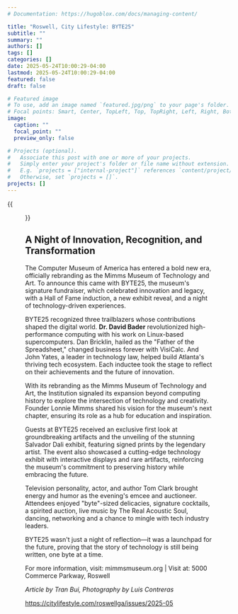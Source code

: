 ```yaml
---
# Documentation: https://hugoblox.com/docs/managing-content/

title: "Roswell, City Lifestyle: BYTE25"
subtitle: ""
summary: ""
authors: []
tags: []
categories: []
date: 2025-05-24T10:00:29-04:00
lastmod: 2025-05-24T10:00:29-04:00
featured: false
draft: false

# Featured image
# To use, add an image named `featured.jpg/png` to your page's folder.
# Focal points: Smart, Center, TopLeft, Top, TopRight, Left, Right, BottomLeft, Bottom, BottomRight.
image:
  caption: ""
  focal_point: ""
  preview_only: false

# Projects (optional).
#   Associate this post with one or more of your projects.
#   Simply enter your project's folder or file name without extension.
#   E.g. `projects = ["internal-project"]` references `content/project/deep-learning/index.md`.
#   Otherwise, set `projects = []`.
projects: []
---
```


{{<figure src="1748055859896.jpeg" caption="Rena Youngblood presented Dr. David Bader with the Hetherington Award for Technological Innovation">}}

## A Night of Innovation, Recognition, and Transformation ##

The Computer Museum of America has entered a bold new era, officially rebranding as the Mimms Museum of Technology and Art. To announce this came with BYTE25, the museum's signature fundraiser, which celebrated innovation and legacy, with a Hall of Fame induction, a new exhibit reveal, and a night of technology-driven experiences.

BYTE25 recognized three trailblazers whose contributions shaped the digital world. **Dr. David Bader** revolutionized high-performance computing with his work on Linux-based supercomputers. Dan Bricklin, hailed as the "Father of the Spreadsheet," changed business forever with VisiCalc. And John Yates, a leader in technology law, helped build Atlanta's thriving tech ecosystem. Each inductee took the stage to reflect on their achievements and the future of innovation.

With its rebranding as the Mimms Museum of Technology and Art, the Institution signaled its expansion beyond computing history to explore the intersection of technology and creativity. Founder Lonnie Mimms shared his vision for the museum's next chapter, ensuring its role as a hub for education and inspiration.

Guests at BYTE25 received an exclusive first look at groundbreaking artifacts and the unveiling of the stunning Salvador Dali exhibit, featuring signed prints by the legendary artist. The event also showcased a cutting-edge technology exhibit with interactive displays and rare artifacts, reinforcing the museum's commitment to preserving history while embracing the future.

Television personality, actor, and author Tom Clark brought energy and humor as the evening's emcee and auctioneer. Attendees enjoyed "byte"-sized delicacies, signature cocktails, a spirited auction, live music by The Real Acoustic Soul, dancing, networking and a chance to mingle with tech industry leaders.

BYTE25 wasn't just a night of reflection—it was a launchpad for the future, proving that the story of technology is still being written, one byte at a time.

For more information, visit: mimmsmuseum.org | Visit at: 5000 Commerce Parkway, Roswell

*Article by Tran Bui, Photography by Luis Contreras*

https://citylifestyle.com/roswellga/issues/2025-05

